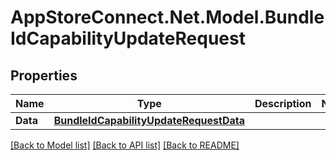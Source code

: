# AppStoreConnect.Net.Model.BundleIdCapabilityUpdateRequest

## Properties

Name | Type | Description | Notes
------------ | ------------- | ------------- | -------------
**Data** | [**BundleIdCapabilityUpdateRequestData**](BundleIdCapabilityUpdateRequestData.md) |  | 

[[Back to Model list]](../README.md#documentation-for-models) [[Back to API list]](../README.md#documentation-for-api-endpoints) [[Back to README]](../README.md)

